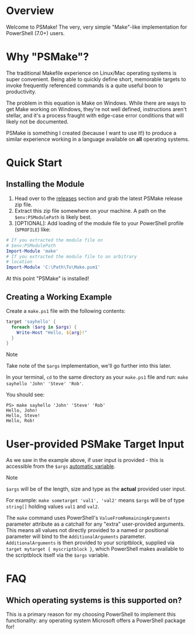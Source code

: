 # Overview

Welcome to PSMake! The very, very simple "Make"-like
implementation for PowerShell (7.0+) users.

# Why "PSMake"?

The traditional Makefile experience on Linux/Mac
operating systems is super convenient. Being able
to quickly define short, memorable targets to invoke
frequently referenced commands is a quite useful
boon to productivity.

The problem in this equation is Make on Windows.
While there are ways to get Make working on Windows,
they're not well defined, instructions aren't stellar,
and it's a process fraught with edge-case error conditions
that will likely not be documented.

PSMake is something I created (because I want to
use it!) to produce a similar experience working
in a language available on **all** operating systems.

# Quick Start

## Installing the Module

1. Head over to the [releases]([TODO](https://github.com/Illbjorn/psmake/releases)) section and grab
the latest PSMake release zip file.
2. Extract this zip file somewhere on your machine.
A path on the `$env:PSModulePath` is likely best.
3. [OPTIONAL]: Add loading of the module file to
your PowerShell profile (`$PROFILE`) like:
```powershell
# If you extracted the module file on
# $env:PSModulePath
Import-Module 'make'
# If you extracted the module file to an arbitrary
# location
Import-Module 'C:\Path\To\Make.psm1'
```

At this point "PSMake" is installed!

## Creating a Working Example

Create a `make.ps1` file with the following contents:
```powershell
target 'sayhello' {
  foreach ($arg in $args) {
    Write-Host "Hello, ${arg}!"
  }
}
```

> [!NOTE]
> Take note of the `$args` implementation, we'll
> go further into this later.

In your terminal, `cd` to the same directory as your
`make.ps1` file and run: `make sayhello 'John' 'Steve' 'Rob'`.

You should see:
```
PS> make sayhello 'John' 'Steve' 'Rob'
Hello, John!
Hello, Steve!
Hello, Rob!
```

# User-provided PSMake Target Input

As we saw in the example above, if user input is
provided - this is accessible from the `$args`
[automatic variable](https://learn.microsoft.com/en-us/powershell/module/microsoft.powershell.core/about/about_automatic_variables?view=powershell-7.4).

> [!NOTE]
> `$args` will be of the length, size and type as
> the **actual** provided user input.
>
> For example: `make sometarget 'val1', 'val2'` means
> `$args` will be of type `string[]` holding values
> `val1` and `val2`.

The `make` command uses PowerShell's `ValueFromRemainingArguments`
parameter attribute as a catchall for any "extra"
user-provided arguments. This means all values not
directly provided to a named or positional parameter
will bind to the `AdditionalArguments` parameter.
`AdditionalArguments` is then provided to your
scriptblock, supplied via `target mytarget { myscriptblock }`,
which PowerShell makes available to the scriptblock
itself via the `$args` variable.

# FAQ

## Which operating systems is this supported on?

This is a primary reason for my choosing PowerShell
to implement this functionality: any operating
system Microsoft offers a PowerShell package for!
